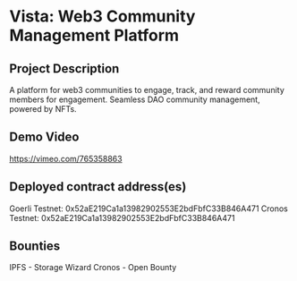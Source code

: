 # Vista: Web3 Community Management Platform

## Project Description

A platform for web3 communities to engage, track, and reward community members for engagement. Seamless DAO community management, powered by NFTs.

## Demo Video

https://vimeo.com/765358863

## Deployed contract address(es)

Goerli Testnet: 0x52aE219Ca1a13982902553E2bdFbfC33B846A471
Cronos Testnet: 0x52aE219Ca1a13982902553E2bdFbfC33B846A471

## Bounties

IPFS - Storage Wizard
Cronos - Open Bounty
